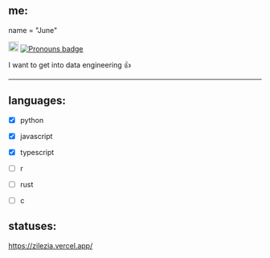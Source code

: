 ## me:
name = "June"
  
<a href='https://en.pronouns.page/@zilezia'><img src="https://en.pronouns.page/logo/logo-primary.svg" alt="Pronouns logo" title='pronouns' height="20"></a> [![Pronouns badge](https://img.shields.io/badge/she/it-c71585?style=plastic)](https://en.pronouns.page/@zilezia)

I want to get into data engineering 👍

---

## languages:
- [X] python
- [X] javascript
- [X] typescript
- [ ] r
- [ ] rust
- [ ] c


## statuses:
[//]: # (the bot and db layout are kind bad atm ill have to fix it)
https://zilezia.vercel.app/

<!-- [ZJountries api](https://github.com/Zilezia/ZJountries-api)

[ZJountries](https://github.com/Zilezia/ZJountries)

[Project Statuses](https://github.com/Zilezia/zilezia-vercel-app) -->

[//]: # (idk might start in like a month or so maybe longer)
<!-- [Playful Pandas](https://github.com/Zilezia/playful_pandas) -->

<!-- [lain svg's](https://github.com/Zilezia/lain-svg) <!-- unnecessary to be announced its a more personal thing :/ -->

[//]: # (funny comment test)
